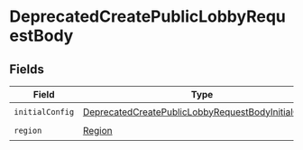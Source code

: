 # DeprecatedCreatePublicLobbyRequestBody


## Fields

| Field                                                                                                                            | Type                                                                                                                             | Required                                                                                                                         | Description                                                                                                                      |
| -------------------------------------------------------------------------------------------------------------------------------- | -------------------------------------------------------------------------------------------------------------------------------- | -------------------------------------------------------------------------------------------------------------------------------- | -------------------------------------------------------------------------------------------------------------------------------- |
| `initialConfig`                                                                                                                  | [DeprecatedCreatePublicLobbyRequestBodyInitialConfig](../../Models/Lobby/DeprecatedCreatePublicLobbyRequestBodyInitialConfig.md) | :heavy_check_mark:                                                                                                               | N/A                                                                                                                              |
| `region`                                                                                                                         | [Region](../../Models/Shared/Region.md)                                                                                          | :heavy_check_mark:                                                                                                               | N/A                                                                                                                              |